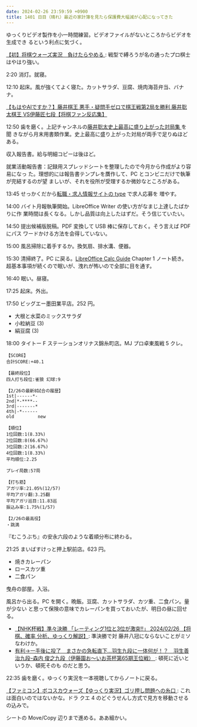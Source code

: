 ```yaml
---
date: 2024-02-26 23:59:59 +0900
title: 1401 日目（晴れ）最近の家計簿を見たら保護費大幅減が心配になってきた
---
```


ゆっくりビデオ製作を小一時間練習。ビデオファイルがないところからビデオを生成でき
るという利点に気づく。

[【初】将棋ウォーズ実況　負けたらやめる
](https://www.youtube.com/watch?v=imC8d_UVv8o): 戦型で縛ろうが名の通ったプロ棋士
はやはり強い。

2:20 消灯。就寝。

12:10 起床。風が強くてよく寝た。カットサラダ、豆腐、焼肉海苔弁当、バナナ。

[【もはやAIですか？】藤井棋王 悪手・疑問手ゼロで棋王戦第2局を勝利 藤井聡太棋王
VS伊藤匠七段【将棋ファン反応集】](https://www.youtube.com/watch?v=Q5P4AxI-3UE)

12:50 歯を磨く。上記チャンネルの[藤井聡太史上最高に盛り上がった対局集
](https://www.youtube.com/playlist?list=PLlAI_JVARYzWYGR_E7GJy9SroNyrCgU5b)を聞
きながら月末用書類作業。史上最高に盛り上がった対局が両手で足りぬほどある。

収入報告書。給与明細コピーは後ほど。

就業活動報告書：記録用スプレッドシートを整理したので今月から作成がより容易になっ
た。理想的には報告書テンプレを贋作して、PC とコンビニだけで執筆が完結するのが望
ましいが、それを役所が受理するか微妙なところがある。

13:45 せっかくだから[転職・求人情報サイトの type](https://type.jp/) で求人応募を
増やす。

14:00 バイト月報執筆開始。LibreOffice Writer の使い方がなまじ上達したばかりに作
業時間は長くなる。しかし品質は向上したはずだ。そう信じていたい。

14:50 提出候補版脱稿。PDF 変換して USB 棒に保存しておく。そう言えば PDF にパス
ワードかける方法を会得していない。

15:00 風呂掃除に着手するか。換気扇、排水溝、便器。

15:30 清掃終了。PC に戻る。[LibreOffice Calc Guide][Calc] Chapter 1 ノート続き。
超基本事項が続くので眠いが、洩れが怖いので全部に目を通す。

16:40 眠い。昼寝。

17:25 起床。外出。

17:50 ビッグエー墨田業平店。252 円。

* 大根と水菜のミックスサラダ
* 小粒納豆 (3)
* 絹豆腐 (3)

18:00 タイトー F ステーションオリナス錦糸町店。MJ プロ卓東風戦 5 クレ。

```text
【SCORE】
合計SCORE:+40.1

【最終段位】
四人打ち段位:雀狼 幻球:9

【2/26の最新8試合の履歴】
1st|------*-
2nd|*-****--
3rd|-------*
4th|-*------
old         new

【順位】
1位回数:1(8.33%)
2位回数:8(66.67%)
3位回数:2(16.67%)
4位回数:1(8.33%)
平均順位:2.25

プレイ局数:57局

【打ち筋】
アガリ率:21.05%(12/57)
平均アガリ翻:3.25翻
平均アガリ巡目:11.83巡
振込み率:1.75%(1/57)

【2/26の最高役】
・跳満
```

『むこうぶち』の安永六段のような着順分布に終わる。

21:25 まいばすけっと押上駅前店。623 円。

* 焼きカレーパン
* ロースカツ重
* 二食パン

曳舟の部屋。入浴。

風呂から出る。PC を開く。晩飯。豆腐、カットサラダ、カツ重、二食パン。量が少ない
と思って保険の意味でカレーパンを買っておいたが、明日の昼に回せる。

* [【NHK杯戦】準々決勝 「レーティング1位と3位が激突!!」 2024/02/26 【将棋、確率
  分析、ゆっくり解説】](https://www.youtube.com/watch?v=PtI2VLLV4F8): 準決勝で対
  藤井八冠にならないことがミソなわけか。
* [有利→一手後に投了　まさかの急転直下…羽生九段に一体何が！？　羽生善治九段ｰ森内
  俊之九段（伊藤園お～いお茶杯第65期王位戦）
  ](https://www.youtube.com/watch?v=1dhBAOi4d9g): 頓死に近いというか、頓死そのも
  のだと思う。

22:35 歯を磨く。ゆっくり実況を一本視聴してからノートに戻る。

[【ファミコン】ボコスカウォーズ【ゆっくり実況】ゴリ押し問題への糸口
](https://www.youtube.com/watch?v=xaGr_3gp_f0): これは面白いのではないかな。ドラ
クエ 4 のどぐうせんし方式で見方を移動させるの込みで。

シートの Move/Copy 辺りまで進める。ああ細かい。

[Calc]: https://documentation.libreoffice.org/en/english-documentation/calc/

